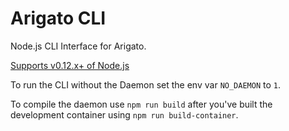# Arigato CLI

Node.js CLI Interface for Arigato.

[Supports v0.12.x+ of Node.js](https://semaphoreci.com/blog/2015/12/15/nodejs-version-usage-in-commercial-projects-2015-edition.html)

To run the CLI without the Daemon set the env var `NO_DAEMON` to `1`.

To compile the daemon use `npm run build` after you've built the development
container using `npm run build-container`.
